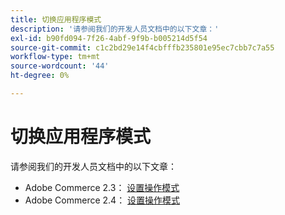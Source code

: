 ```yaml
---
title: 切换应用程序模式
description: '请参阅我们的开发人员文档中的以下文章：'
exl-id: b90fd094-7f26-4abf-9f9b-b005214d5f54
source-git-commit: c1c2bd29e14f4cbfffb235801e95ec7cbb7c7a55
workflow-type: tm+mt
source-wordcount: '44'
ht-degree: 0%

---
```


# 切换应用程序模式

请参阅我们的开发人员文档中的以下文章：

* Adobe Commerce 2.3： [设置操作模式](https://devdocs.magento.com/guides/v2.3/config-guide/cli/config-cli-subcommands-mode.html)
* Adobe Commerce 2.4： [设置操作模式](https://devdocs.magento.com/guides/v2.4/config-guide/cli/config-cli-subcommands-mode.html)
